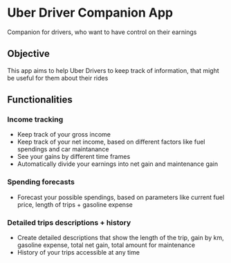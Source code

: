 # Uber Driver Companion App

Companion for drivers, who want to have control on their earnings

## Objective
This app aims to help Uber Drivers to keep track of information, that might be useful for them about their rides

## Functionalities
### Income tracking
- Keep track of your gross income
- Keep track of your net income, based on different factors like fuel spendings and car maintanance
- See your gains by different time frames
- Automatically divide your earnings into net gain and maintenance gain

### Spending forecasts
- Forecast your possible spendings, based on parameters like current fuel price, length of trips + gasoline expense

### Detailed trips descriptions + history
- Create detailed descriptions that show the length of the trip, gain by km, gasoline expense, total net gain, total amount for maintenance
- History of your trips accessible at any time


